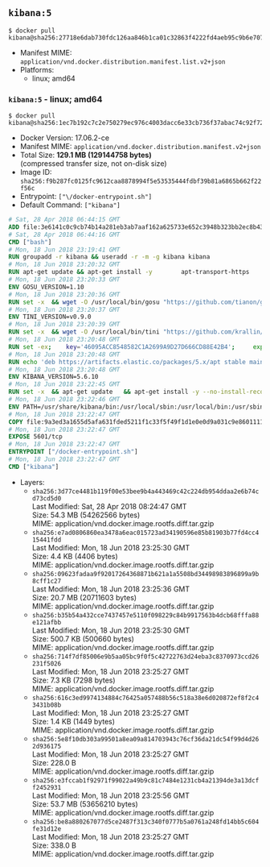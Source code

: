 ## `kibana:5`

```console
$ docker pull kibana@sha256:27718e6dab730fdc126aa846b1ca01c32863f4222fd4aeb95c9b6e7078a681d6
```

-	Manifest MIME: `application/vnd.docker.distribution.manifest.list.v2+json`
-	Platforms:
	-	linux; amd64

### `kibana:5` - linux; amd64

```console
$ docker pull kibana@sha256:1ec7b192c7c2e750279ec976c4003dacc6e33cb736f37abac74c92f72f7e392a
```

-	Docker Version: 17.06.2-ce
-	Manifest MIME: `application/vnd.docker.distribution.manifest.v2+json`
-	Total Size: **129.1 MB (129144758 bytes)**  
	(compressed transfer size, not on-disk size)
-	Image ID: `sha256:f9b287fc0125fc9612caa8878994f5e53535444fdbf39b81a6865b662f22f56c`
-	Entrypoint: `["\/docker-entrypoint.sh"]`
-	Default Command: `["kibana"]`

```dockerfile
# Sat, 28 Apr 2018 06:44:15 GMT
ADD file:3e6141c0c9cb74b14a281eb3ab7aaf162a625733e652c3948b323bb2ec8b4343 in / 
# Sat, 28 Apr 2018 06:44:16 GMT
CMD ["bash"]
# Mon, 18 Jun 2018 23:19:41 GMT
RUN groupadd -r kibana && useradd -r -m -g kibana kibana
# Mon, 18 Jun 2018 23:20:32 GMT
RUN apt-get update && apt-get install -y 		apt-transport-https 		ca-certificates 		wget 		libfontconfig 		libfreetype6 	--no-install-recommends && rm -rf /var/lib/apt/lists/*
# Mon, 18 Jun 2018 23:20:33 GMT
ENV GOSU_VERSION=1.10
# Mon, 18 Jun 2018 23:20:36 GMT
RUN set -x 	&& wget -O /usr/local/bin/gosu "https://github.com/tianon/gosu/releases/download/$GOSU_VERSION/gosu-$(dpkg --print-architecture)" 	&& wget -O /usr/local/bin/gosu.asc "https://github.com/tianon/gosu/releases/download/$GOSU_VERSION/gosu-$(dpkg --print-architecture).asc" 	&& export GNUPGHOME="$(mktemp -d)" 	&& gpg --keyserver ha.pool.sks-keyservers.net --recv-keys B42F6819007F00F88E364FD4036A9C25BF357DD4 	&& gpg --batch --verify /usr/local/bin/gosu.asc /usr/local/bin/gosu 	&& rm -rf "$GNUPGHOME" /usr/local/bin/gosu.asc 	&& chmod +x /usr/local/bin/gosu 	&& gosu nobody true
# Mon, 18 Jun 2018 23:20:37 GMT
ENV TINI_VERSION=v0.9.0
# Mon, 18 Jun 2018 23:20:39 GMT
RUN set -x 	&& wget -O /usr/local/bin/tini "https://github.com/krallin/tini/releases/download/$TINI_VERSION/tini" 	&& wget -O /usr/local/bin/tini.asc "https://github.com/krallin/tini/releases/download/$TINI_VERSION/tini.asc" 	&& export GNUPGHOME="$(mktemp -d)" 	&& gpg --keyserver ha.pool.sks-keyservers.net --recv-keys 6380DC428747F6C393FEACA59A84159D7001A4E5 	&& gpg --batch --verify /usr/local/bin/tini.asc /usr/local/bin/tini 	&& rm -rf "$GNUPGHOME" /usr/local/bin/tini.asc 	&& chmod +x /usr/local/bin/tini 	&& tini -h
# Mon, 18 Jun 2018 23:20:48 GMT
RUN set -ex; 	key='46095ACC8548582C1A2699A9D27D666CD88E42B4'; 	export GNUPGHOME="$(mktemp -d)"; 	gpg --keyserver ha.pool.sks-keyservers.net --recv-keys "$key"; 	gpg --export "$key" > /etc/apt/trusted.gpg.d/elastic.gpg; 	rm -rf "$GNUPGHOME"; 	apt-key list
# Mon, 18 Jun 2018 23:20:48 GMT
RUN echo 'deb https://artifacts.elastic.co/packages/5.x/apt stable main' > /etc/apt/sources.list.d/kibana.list
# Mon, 18 Jun 2018 23:20:48 GMT
ENV KIBANA_VERSION=5.6.10
# Mon, 18 Jun 2018 23:22:45 GMT
RUN set -x 	&& apt-get update 	&& apt-get install -y --no-install-recommends kibana=$KIBANA_VERSION 	&& rm -rf /var/lib/apt/lists/* 		&& sed -ri "s!^(\#\s*)?(server\.host:).*!\2 '0.0.0.0'!" /etc/kibana/kibana.yml 	&& grep -q "^server\.host: '0.0.0.0'\$" /etc/kibana/kibana.yml 		&& sed -ri "s!^(\#\s*)?(elasticsearch\.url:).*!\2 'http://elasticsearch:9200'!" /etc/kibana/kibana.yml 	&& grep -q "^elasticsearch\.url: 'http://elasticsearch:9200'\$" /etc/kibana/kibana.yml
# Mon, 18 Jun 2018 23:22:46 GMT
ENV PATH=/usr/share/kibana/bin:/usr/local/sbin:/usr/local/bin:/usr/sbin:/usr/bin:/sbin:/bin
# Mon, 18 Jun 2018 23:22:47 GMT
COPY file:9a3ed3a1655d5afa631fded5211f1c33f5f49f1d1e0e0d9a031c9e8601111f05 in / 
# Mon, 18 Jun 2018 23:22:47 GMT
EXPOSE 5601/tcp
# Mon, 18 Jun 2018 23:22:47 GMT
ENTRYPOINT ["/docker-entrypoint.sh"]
# Mon, 18 Jun 2018 23:22:47 GMT
CMD ["kibana"]
```

-	Layers:
	-	`sha256:3d77ce4481b119f00e53bee9b4a443469c42c224db954ddaa2e6b74cd73cd5d0`  
		Last Modified: Sat, 28 Apr 2018 08:24:47 GMT  
		Size: 54.3 MB (54262566 bytes)  
		MIME: application/vnd.docker.image.rootfs.diff.tar.gzip
	-	`sha256:e7ad0806860ea3478a6eac015723ad34190596e85b81903b77fd4cc415441fdd`  
		Last Modified: Mon, 18 Jun 2018 23:25:30 GMT  
		Size: 4.4 KB (4406 bytes)  
		MIME: application/vnd.docker.image.rootfs.diff.tar.gzip
	-	`sha256:09623fadaa9f92017264368871b621a1a5508bd34498983896899a9b8cff1c27`  
		Last Modified: Mon, 18 Jun 2018 23:25:36 GMT  
		Size: 20.7 MB (20711603 bytes)  
		MIME: application/vnd.docker.image.rootfs.diff.tar.gzip
	-	`sha256:b35b54a432cce7437457e5110f098229c84b9917563b4dcb68fffa88e121afbb`  
		Last Modified: Mon, 18 Jun 2018 23:25:30 GMT  
		Size: 500.7 KB (500660 bytes)  
		MIME: application/vnd.docker.image.rootfs.diff.tar.gzip
	-	`sha256:714f7df85006e9b5aa05bc9f0f5c42722763d24eba3c8370973ccd26231f5026`  
		Last Modified: Mon, 18 Jun 2018 23:25:27 GMT  
		Size: 7.3 KB (7298 bytes)  
		MIME: application/vnd.docker.image.rootfs.diff.tar.gzip
	-	`sha256:616c3ed9974134884c76425a057488b56c518a38e6d020872ef8f2c43431b08b`  
		Last Modified: Mon, 18 Jun 2018 23:25:27 GMT  
		Size: 1.4 KB (1449 bytes)  
		MIME: application/vnd.docker.image.rootfs.diff.tar.gzip
	-	`sha256:5e8f10db303a99501a8ea09a814703943c76cf36da21dc54f99d4d262d936175`  
		Last Modified: Mon, 18 Jun 2018 23:25:27 GMT  
		Size: 228.0 B  
		MIME: application/vnd.docker.image.rootfs.diff.tar.gzip
	-	`sha256:e3fccab1f92971f99022a49b9c81c7484e1231cb4a21394de3a13dcff2452931`  
		Last Modified: Mon, 18 Jun 2018 23:25:56 GMT  
		Size: 53.7 MB (53656210 bytes)  
		MIME: application/vnd.docker.image.rootfs.diff.tar.gzip
	-	`sha256:be8a880267077d5ce2487f313c340f0777b5a0761a248fd14bb5c604fe31d12e`  
		Last Modified: Mon, 18 Jun 2018 23:25:27 GMT  
		Size: 338.0 B  
		MIME: application/vnd.docker.image.rootfs.diff.tar.gzip
